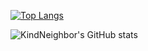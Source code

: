 <!--
**KindNeighbor/KindNeighbor** is a ✨ _special_ ✨ repository because its `README.md` (this file) appears on your GitHub profile.

Here are some ideas to get you started:

- 🔭 I’m currently working on ...
- 🌱 I’m currently learning ...
- 👯 I’m looking to collaborate on ...
- 🤔 I’m looking for help with ...
- 💬 Ask me about ...
- 📫 How to reach me: ...
- 😄 Pronouns: ...
- ⚡ Fun fact: ...
-->
[![Top Langs](https://github-readme-stats.vercel.app/api/top-langs/?username=KindNeighbor&langs_count=10&layout=compact&theme=dark)](https://github.com/KindNeighbor/KindNeighbor)

![KindNeighbor's GitHub stats](https://github-readme-stats.vercel.app/api?username=KindNeighbor&theme=dark&show_icons=true)
